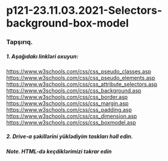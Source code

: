 # p121-23.11.03.2021-Selectors-background-box-model


### Tapşırıq.


##### 1. Aşağıdakı linkləri oxuyun:
https://www.w3schools.com/css/css_pseudo_classes.asp<br />
https://www.w3schools.com/css/css_pseudo_elements.asp<br />
https://www.w3schools.com/css/css_attribute_selectors.asp<br />
https://www.w3schools.com/css/css_background.asp<br />
https://www.w3schools.com/css/css_border.asp<br />
https://www.w3schools.com/css/css_margin.asp<br />
https://www.w3schools.com/css/css_padding.asp<br />
https://www.w3schools.com/css/css_dimension.asp<br />
https://www.w3schools.com/css/css_boxmodel.asp<br />




##### 2. Drive-a şəkillərini yüklədiyim taskları həll edin.


##### Note. __*HTML-də keçdiklərimizi təkrar edin*__

